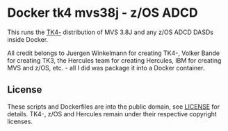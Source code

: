 # Docker tk4 mvs38j - z/OS ADCD


This runs the [TK4-](http://wotho.ethz.ch/tk4-/) distribution of MVS 3.8J and any z/OS ADCD DASDs inside Docker.


All credit belongs to Juergen Winkelmann for creating TK4-, Volker Bande for creating TK3, the Hercules team for
creating Hercules, IBM for creating MVS and z/OS, etc. - all I did was package it into a Docker container.

## License

These scripts and Dockerfiles are into the public domain,  see [LICENSE](LICENSE) for details.
TK4-, z/OS and Hercules remain under their respective copyright licenses.
